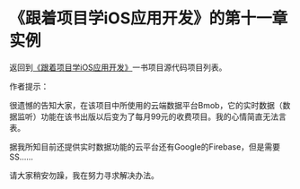 # 《跟着项目学iOS应用开发》的第十一章实例

返回到[《跟着项目学iOS应用开发》](https://github.com/liumingl/iOS-11-Swift-4-Tutorial)一书项目源代码项目列表。

作者提示：

很遗憾的告知大家，在该项目中所使用的云端数据平台Bmob，它的实时数据（数据监听）功能在该书出版以后变为了每月99元的收费项目。我的心情简直无法言表。

据我所知目前还提供实时数据功能的云平台还有Google的Firebase，但是需要SS……

请大家稍安勿躁，我在努力寻求解决办法。
